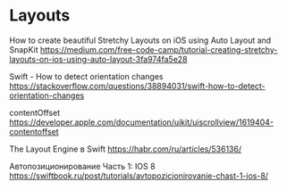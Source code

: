 #  Layouts

How to create beautiful Stretchy Layouts on iOS using Auto Layout and SnapKit
https://medium.com/free-code-camp/tutorial-creating-stretchy-layouts-on-ios-using-auto-layout-3fa974fa5e28

Swift - How to detect orientation changes
https://stackoverflow.com/questions/38894031/swift-how-to-detect-orientation-changes

contentOffset
https://developer.apple.com/documentation/uikit/uiscrollview/1619404-contentoffset

The Layout Engine в Swift
https://habr.com/ru/articles/536136/

Автопозиционирование Часть 1: IOS 8
https://swiftbook.ru/post/tutorials/avtopozicionirovanie-chast-1-ios-8/

